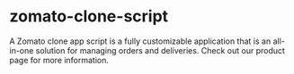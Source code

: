 # zomato-clone-script
A Zomato clone app script is a fully customizable application that is an all-in-one solution for managing orders and deliveries. Check out our product page for more information.
